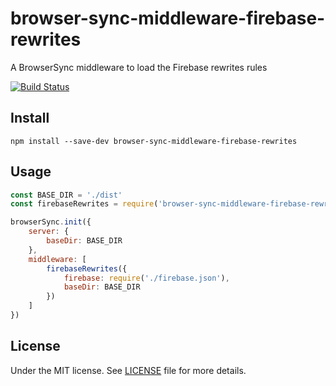 # browser-sync-middleware-firebase-rewrites
A BrowserSync middleware to load the Firebase rewrites rules

[![Build Status](https://travis-ci.org/demsking/browser-sync-middleware-firebase-rewrites.svg?branch=master)](https://travis-ci.org/demsking/browser-sync-middleware-firebase-rewrites)

## Install

`npm install --save-dev browser-sync-middleware-firebase-rewrites`

## Usage

```js
const BASE_DIR = './dist'
const firebaseRewrites = require('browser-sync-middleware-firebase-rewrites')

browserSync.init({
    server: {
        baseDir: BASE_DIR
    },
    middleware: [
        firebaseRewrites({
            firebase: require('./firebase.json'),
            baseDir: BASE_DIR
        })
    ]
})
```

## License

Under the MIT license. See [LICENSE](https://github.com/demsking/browser-sync-middleware-firebase-rewrites/blob/master/LICENSE) file for more details.
